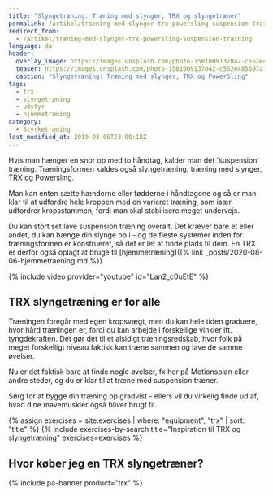 ```yaml
---
title: "Slyngetræning: Træning med slynger, TRX og slyngetræner"
permalink: /artikel/traening-med-slynger-trx-powersling-suspension-training/
redirect_from:
  - /artikel/træning-med-slynger-trx-powersling-suspension-training
language: da
header:
  overlay_image: https://images.unsplash.com/photo-1581009137042-c552e485697a?ixlib=rb-1.2.1&ixid=eyJhcHBfaWQiOjEyMDd9&auto=format&fit=crop&h=630&w=1200&q=10
  teaser: https://images.unsplash.com/photo-1581009137042-c552e485697a?ixlib=rb-1.2.1&ixid=eyJhcHBfaWQiOjEyMDd9&auto=format&fit=crop&h=300&w=400&q=10
  caption: "Slyngetræning: Træning med slynger, TRX og PowerSling"
tags:
  - trx
  - slyngetræning
  - udstyr
  - hjemmetræning
category:
  - Styrketræning
last_modified_at: 2019-03-06T23:00:18Z
---
```


Hvis man hænger en snor op med to håndtag, kalder man det 'suspension' træning. Træningsformen kaldes også slyngetræning, træning med slynger, TRX og Powersling.

Man kan enten sætte hænderne eller fødderne i håndtagene og så er man klar til at udfordre hele kroppen med en varieret træning, som især udfordrer kropsstammen, fordi man skal stabilisere meget undervejs.

Du kan stort set lave suspension træning overalt. Det kræver bare et eller andet, du kan hænge din slynge op i - og de fleste systemer inden for træningsformen er konstrueret, så det er let at finde plads til dem. En TRX er derfor også oplagt at bruge til [hjemmetræning]({% link _posts/2020-08-06-hjemmetraening.md %}).

{% include video provider="youtube" id="Lan2_c0uEtE" %}

## TRX slyngetræning er for alle

Træningen foregår med egen kropsvægt, men du kan hele tiden graduere, hvor hård træningen er, fordi du kan arbejde i forskellige vinkler ift. tyngdekraften. Det gør det til et alsidigt træningsredskab, hvor folk på meget forskelligt niveau faktisk kan træne sammen og lave de samme øvelser.

Nu er det faktisk bare at finde nogle øvelser, fx her på Motionsplan eller andre steder, og du er klar til at træne med suspension træner.

Sørg for at bygge din træning op gradvist - ellers vil du virkelig finde ud af, hvad dine mavemuskler også bliver brugt til.

{% assign exercises = site.exercises | where: "equipment", "trx" | sort: "title" %}
{% include exercises-by-search title="Inspiration til TRX og slyngetræning" exercises=exercises %}

## Hvor køber jeg en TRX slyngetræner?

{% include pa-banner product="trx" %}

